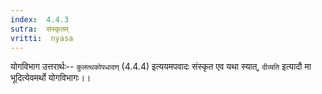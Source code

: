 ```yaml
---
index:  4.4.3
sutra:  संस्कृतम्
vritti:  nyasa
---
```


योगविभाग उत्तरार्थः-- `कुलत्थकोपधादण्` (4.4.4) इत्ययमपवादः संस्कृत एव यथा स्यात्, `दीव्यति` इत्यादौ मा भूदित्येवमर्थो योगविभागः।।

